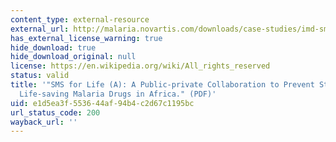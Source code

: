```yaml
---
content_type: external-resource
external_url: http://malaria.novartis.com/downloads/case-studies/imd-sms-for-life-a.pdf
has_external_license_warning: true
hide_download: true
hide_download_original: null
license: https://en.wikipedia.org/wiki/All_rights_reserved
status: valid
title: '"SMS for Life (A): A Public-private Collaboration to Prevent Stock-outs of
  Life-saving Malaria Drugs in Africa." (PDF)'
uid: e1d5ea3f-5536-44af-94b4-c2d67c1195bc
url_status_code: 200
wayback_url: ''
---
```

